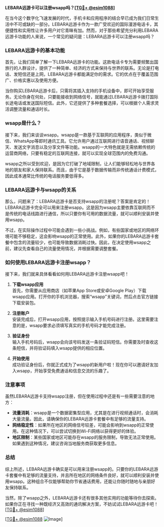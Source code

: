 **LEBARA远游卡可以注册wsapp吗？[[TG💪+ @esim1088](https://t.me/s/esim1088)]**

在当今这个数字化飞速发展的时代，手机卡和应用程序的结合早已成为我们日常生活中不可或缺的一部分。LEBARA远游卡作为一款广受欢迎的国际漫游电话卡，其便捷性和实用性让许多用户对它青睐有加。然而，对于那些希望充分利用LEBARA远游卡功能的人来说，一个常见的疑问是：LEBARA远游卡可以注册wsapp吗？

### LEBARA远游卡的基本功能

首先，让我们简单了解一下LEBARA远游卡的功能。这款电话卡专为需要频繁出国旅行的人群设计，提供了一种简单、经济的方式来保持与世界的联系。无论是打电话、发短信还是上网，LEBARA远游卡都能满足你的需求。它的优点在于覆盖范围广、价格实惠以及使用方便。

当你购买LEBARA远游卡后，只需将其插入支持的手机设备中，即可开始享受服务。无论你身在何处，只要能接收到网络信号，就能通过LEBARA远游卡拨打国际长途电话或发送国际短信。此外，它还提供了多种套餐选择，可以根据个人需求灵活调整流量和通话时长。

### wsapp是什么？

接下来，我们来谈谈wsapp。wsapp是一款基于互联网的应用程序，类似于微信、WhatsApp等即时通讯工具。它允许用户通过互联网进行语音通话、视频聊天、发送文字消息以及分享文件等功能。wsapp的一大特色就是无需依赖传统的运营商网络，只要有稳定的互联网连接，就可以实现全球范围内的免费沟通。

wsapp之所以受到欢迎，是因为它打破了地域限制，让人们能够轻松地与世界各地的朋友和家人保持联系。而且，由于它是基于数据传输而非传统通话计费模式，因此成本通常比传统的电话服务要低得多。

### LEBARA远游卡与wsapp的关系

那么，问题来了：LEBARA远游卡是否支持wsapp的注册呢？答案是肯定的！LEBARA远游卡完全可以用来注册wsapp。这是因为wsapp主要依靠互联网而不是传统的电话线路进行通信，所以只要你有可用的数据流量，就可以顺利安装并使用wsapp。

不过，在实际操作过程中可能会遇到一些小挑战。例如，有些国家或地区的网络环境可能不够稳定，这会影响wsapp的正常使用。此外，如果你的LEBARA远游卡套餐中包含的流量较少，也可能导致数据消耗过快。因此，在决定使用wsapp之前，建议先查看自己的流量使用情况，并根据需要调整套餐。

### 如何使用LEBARA远游卡注册wsapp？

接下来，我们就来具体看看如何用LEBARA远游卡注册wsapp吧！

1. **下载wsapp应用**  
   首先，你需要从应用商店（如苹果App Store或安卓Google Play）下载wsapp应用。打开你的手机浏览器，搜索“wsapp”关键词，然后点击官方链接下载安装包。

2. **注册账户**  
   安装完成后，打开wsapp应用，按照提示输入手机号码进行注册。这里需要注意的是，wsapp要求必须填写真实的手机号码才能完成注册。

3. **验证身份**  
   输入手机号码后，wsapp会向该号码发送一条验证码短信。你需要及时查收这条短信，并将验证码填入wsapp提供的相应位置。

4. **开始使用**  
   成功验证身份后，你就正式成为了wsapp的新用户啦！现在你可以邀请好友加入wsapp，开始享受免费通话和信息交流的乐趣了。

### 注意事项

虽然LEBARA远游卡支持wsapp注册，但在使用过程中还是有一些需要注意的地方：

- **流量消耗**：wsapp是一个数据密集型应用，尤其是在进行视频通话时，会消耗大量流量。因此，请确保你的LEBARA远游卡套餐中有足够的流量支持。
- **网络稳定性**：如果所在地区的网络信号较差，可能会影响到wsapp的正常使用。在这种情况下，可以尝试切换到Wi-Fi网络以获得更好的体验。
- **地区限制**：某些国家或地区可能存在wsapp的服务限制，导致无法正常使用。如果遇到这种情况，建议咨询当地服务商获取更多信息。

### 总结

综上所述，LEBARA远游卡确实是可以用来注册wsapp的。只要你的LEBARA远游卡套餐中有足够的流量支持，并且所在地区的网络条件良好，就可以顺利安装并使用wsapp。这种组合不仅能够帮助你节省通话费用，还能让你随时随地与亲朋好友保持联系。

当然，除了wsapp之外，LEBARA远游卡还有很多其他实用的功能等待你去探索。如果你正在寻找一种既经济又高效的通讯解决方案，不妨试试LEBARA远游卡吧！[[TG💪+ @esim1088](https://t.me/s/esim1088)]

[[TG💪+ @esim1088](https://t.me/s/esim1088) ![Image](https://i.postimg.cc/4NQfJmqS/Snipaste-2025-05-13-00-14-12.png)]
